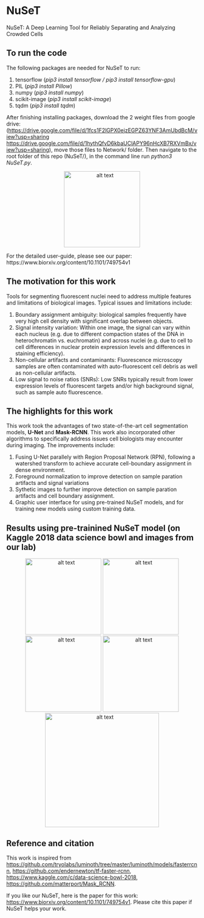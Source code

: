 # NuSeT
NuSeT: A Deep Learning Tool for Reliably Separating and Analyzing Crowded Cells

## To run the code
The following packages are needed for NuSeT to run:
1. tensorflow (*pip3 install tensorflow / pip3 install tensorflow-gpu*)
2. PIL (*pip3 install Pillow*)
3. numpy (*pip3 install numpy*)
4. scikit-image (*pip3 install scikit-image*)
5. tqdm (*pip3 install tqdm*)

After finishing installing packages, download the 2 weight files from google drive:(https://drive.google.com/file/d/1fcs1F2lGPX0ejzEGPZ63YNF3AmUbdBcM/view?usp=sharing
https://drive.google.com/file/d/1hythQfvD6kbaUClAPY96nHcXB7RXVmBx/view?usp=sharing), move those files to Network/ folder. 
Then navigate to the root folder of this repo (NuSeT/), in the command line run *python3 NuSeT.py*.
<p align="center">
<img src="https://github.com/yanglf1121/NuSeT/blob/master/sample_results/GUI.png" alt="alt text" width="200">
</p>
For the detailed user-guide, please see our paper: https://www.biorxiv.org/content/10.1101/749754v1

## The motivation for this work
Tools for segmenting fluorescent nuclei need to address multiple features and limitations of biological images. Typical issues and limitations include:

1)	Boundary assignment ambiguity: biological samples frequently have very high cell density with significant overlap between objects. 
2)	Signal intensity variation: Within one image, the signal can vary within each nucleus (e.g. due to different compaction states of the DNA in heterochromatin vs. euchromatin) and across nuclei (e.g. due to cell to cell differences in nuclear protein expression levels and differences in staining efficiency). 
3)	Non-cellular artifacts and contaminants: Fluorescence microscopy samples are often contaminated with auto-fluorescent cell debris as well as non-cellular artifacts. 
4)	Low signal to noise ratios (SNRs): Low SNRs typically result from lower expression levels of fluorescent targets and/or high background signal, such as sample auto fluorescence. 

## The highlights for this work
This work took the advantages of two state-of-the-art cell segmentation models, **U-Net** and **Mask-RCNN**. This work also incorporated other algorithms to specifically address issues cell biologists may encounter during imaging. The improvements include:

1. Fusing U-Net parallely with Region Proposal Network (RPN), following a watershed transform to achieve accurate cell-boundary assignment in dense environment.
2. Foreground normalization to improve detection on sample paration artifacts and signal variations
3. Sythetic images to further improve detection on sample paration artifacts and cell boundary assignment.
4. Graphic user interface for using pre-trained NuSeT models, and for training new models using custom training data.

## Results using pre-trainined NuSeT model (on Kaggle 2018 data science bowl and images from our lab)
<p align="center">
<img src="https://github.com/yanglf1121/NuSeT/blob/master/sample_results/1.png" alt="alt text" width="200">      <img src="https://github.com/yanglf1121/NuSeT/blob/master/sample_results/2.png" alt="alt text" width="200">
<img src="https://github.com/yanglf1121/NuSeT/blob/master/sample_results/3.png" alt="alt text" width="200">      <img src="https://github.com/yanglf1121/NuSeT/blob/master/sample_results/4.png" alt="alt text" width="200">
<img src="https://github.com/yanglf1121/NuSeT/blob/master/sample_results/5.png" alt="alt text" width="300">
</p>

## Reference and citation
This work is inspired from https://github.com/tryolabs/luminoth/tree/master/luminoth/models/fasterrcnn, https://github.com/endernewton/tf-faster-rcnn, https://www.kaggle.com/c/data-science-bowl-2018, https://github.com/matterport/Mask_RCNN.

If you like our NuSeT, here is the paper for this work: https://www.biorxiv.org/content/10.1101/749754v1.
Please cite this paper if NuSeT helps your work.


